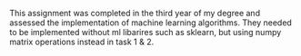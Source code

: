 This assignment was completed in the third year of my degree and assessed the implementation of machine learning algorithms. They needed to be implemented without ml libarires such as sklearn, but using numpy matrix operations instead in task 1 & 2. 